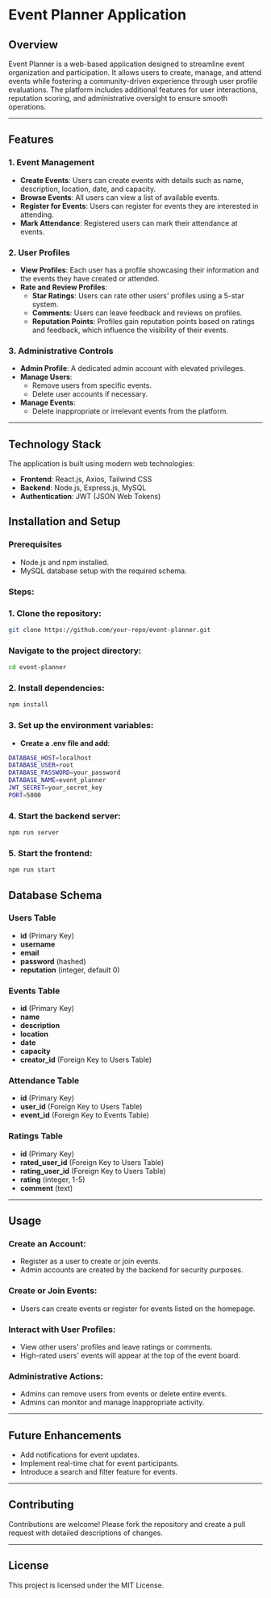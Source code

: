 # Event Planner Application 


## Overview 

Event Planner is a web-based application designed to streamline event organization and participation. It allows users to create, manage, and attend events while fostering a community-driven experience through user profile evaluations. The platform includes additional features for user interactions, reputation scoring, and administrative oversight to ensure smooth operations.



---

## Features

### 1. Event Management
- **Create Events**: Users can create events with details such as name, description, location, date, and capacity.
- **Browse Events**: All users can view a list of available events.
- **Register for Events**: Users can register for events they are interested in attending.
- **Mark Attendance**: Registered users can mark their attendance at events.

### 2. User Profiles
- **View Profiles**: Each user has a profile showcasing their information and the events they have created or attended.
- **Rate and Review Profiles**:
  - **Star Ratings**: Users can rate other users' profiles using a 5-star system.
  - **Comments**: Users can leave feedback and reviews on profiles.
  - **Reputation Points**: Profiles gain reputation points based on ratings and feedback, which influence the visibility of their events.

### 3. Administrative Controls
- **Admin Profile**: A dedicated admin account with elevated privileges.
- **Manage Users**:
  - Remove users from specific events.
  - Delete user accounts if necessary.
- **Manage Events**:
  - Delete inappropriate or irrelevant events from the platform.

---

## Technology Stack
The application is built using modern web technologies:
- **Frontend**: React.js, Axios, Tailwind CSS
- **Backend**: Node.js, Express.js, MySQL
- **Authentication**: JWT (JSON Web Tokens)

## Installation and Setup

### Prerequisites
- Node.js and npm installed.
- MySQL database setup with the required schema.

### Steps:
### 1. Clone the repository:
   ```bash
   git clone https://github.com/your-repo/event-planner.git
```
### Navigate to the project directory:

   ```bash
cd event-planner
```
### 2. Install dependencies:
   ```bash
npm install
```
### 3. Set up the environment variables:
- **Create a .env file and add**:
```bash
DATABASE_HOST=localhost
DATABASE_USER=root
DATABASE_PASSWORD=your_password
DATABASE_NAME=event_planner
JWT_SECRET=your_secret_key
PORT=5000
```
### 4. Start the backend server:
```bash
npm run server
```
### 5. Start the frontend:
```bash
npm run start
```
## Database Schema

### Users Table
- **id** (Primary Key)
- **username**
- **email**
- **password** (hashed)
- **reputation** (integer, default 0)

### Events Table
- **id** (Primary Key)
- **name**
- **description**
- **location**
- **date**
- **capacity**
- **creator_id** (Foreign Key to Users Table)

### Attendance Table
- **id** (Primary Key)
- **user_id** (Foreign Key to Users Table)
- **event_id** (Foreign Key to Events Table)

### Ratings Table
- **id** (Primary Key)
- **rated_user_id** (Foreign Key to Users Table)
- **rating_user_id** (Foreign Key to Users Table)
- **rating** (integer, 1-5)
- **comment** (text)

---

## Usage

### Create an Account:
- Register as a user to create or join events.
- Admin accounts are created by the backend for security purposes.

### Create or Join Events:
- Users can create events or register for events listed on the homepage.

### Interact with User Profiles:
- View other users' profiles and leave ratings or comments.
- High-rated users' events will appear at the top of the event board.

### Administrative Actions:
- Admins can remove users from events or delete entire events.
- Admins can monitor and manage inappropriate activity.

---

## Future Enhancements
- Add notifications for event updates.
- Implement real-time chat for event participants.
- Introduce a search and filter feature for events.

---

## Contributing
Contributions are welcome! Please fork the repository and create a pull request with detailed descriptions of changes.

---

## License
This project is licensed under the MIT License.
